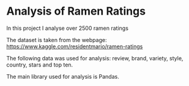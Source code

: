 # Analysis of Ramen Ratings

In this project I analyse over 2500 ramen ratings

The dataset is taken from the webpage: https://www.kaggle.com/residentmario/ramen-ratings

The following data was used for analysis: review, brand, variety, style, country, stars and top ten.

The main library used for analysis is Pandas.

